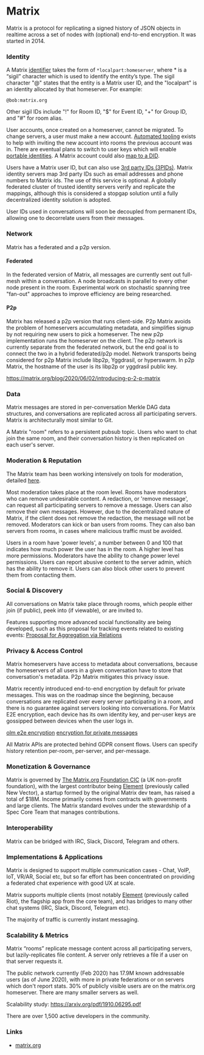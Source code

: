# Matrix

Matrix is a protocol for replicating a signed history of JSON objects in realtime across a set of nodes with (optional) end-to-end encryption. It was started in 2014.

### Identity

A Matrix [identifier](https://matrix.org/docs/spec/appendices#common-identifier-format) takes the form of `*localpart:homeserver`, where \* is a “sigil” character which is used to identify the entity’s type. The sigil character "@" states that the entity is a Matrix user ID, and the "localpart" is an identity allocated by that homeserver. For example:

`@bob:matrix.org`

Other sigil IDs include "!" for Room ID, "$" for Event ID, "+" for Group ID, and "#" for room alias.

User accounts, once created on a homeserver, cannot be migrated. To change servers, a user must make a new account. [Automated tooling](https://modular.im/tools/matrix-migration) exists to help with inviting the new account into rooms the previous account was in. There are eventual plans to switch to user keys which will enable [portable identities](https://gist.github.com/neilalexander/90cf1fa6980ade4b3385ebf536f634fe). A Matrix account could also [map to a DID](https://github.com/friedger/matrix-doc/blob/3pid_did_association/proposals/1781-3pid-did-association.md).

Users have a Matrix user ID, but can also use [3rd party IDs (3PIDs)](https://matrix.org/docs/spec/appendices#pid-types). Matrix identity servers map 3rd party IDs such as email addresses and phone numbers to Matrix ids. The use of this service is optional. A globally federated cluster of trusted identity servers verify and replicate the mappings, although this is considered a stopgap solution until a fully decentralized identity solution is adopted.

User IDs used in conversations will soon be decoupled from permanent IDs, allowing one to decorrelate users from their messages.

### Network

Matrix has a federated and a p2p version.

#### Federated

In the federated version of Matrix, all messages are currently sent out full-mesh within a conversation. A node broadcasts in parallel to every other node present in the room. Experimental work on stochastic spanning tree "fan-out" approaches to improve efficiency are being researched.

#### P2p

Matrix has released a p2p version that runs client-side. P2p Matrix avoids the problem of homeservers accumulating metadata, and simplifies signup by not requiring new users to pick a homeserver. The new p2p implementation runs the homeserver on the client. The p2p network is currently separate from the federated network, but the end goal is to connect the two in a hybrid federated/p2p model. Network transports being considered for p2p Matrix include libp2p, Yggdrasil, or hyperswarm. In p2p Matrix, the hostname of the user is its libp2p or yggdrasil public key.

https://matrix.org/blog/2020/06/02/introducing-p-2-p-matrix

### Data

Matrix messages are stored in per-conversation Merkle DAG data structures, and conversations are replicated across all participating servers. Matrix is architecturally most similar to Git.

A Matrix "room" refers to a persistent pubsub topic. Users who want to chat join the same room, and their conversation history is then replicated on each user's server.

### Moderation & Reputation

The Matrix team has been working intensively on tools for moderation, detailed [here](https://matrix.org/docs/guides/moderation/).

Most moderation takes place at the room level. Rooms have moderators who can remove undesirable content. A redaction, or 'remove message', can request all participating servers to remove a message. Users can also remove their own messages. However, due to the decentralized nature of Matrix, if the client does not remove the redaction, the message will not be removed. Moderators can kick or ban users from rooms. They can also ban servers from rooms, in cases where malicious traffic must be avoided.

Users in a room have 'power levels', a number between 0 and 100 that indicates how much power the user has in the room. A higher level has more permissions. Moderators have the ability to change power level permissions. Users can report abusive content to the server admin, which has the ability to remove it. Users can also block other users to prevent them from contacting them.

### Social & Discovery

All conversations on Matrix take place through rooms, which people either join (if public), peek into (if viewable), or are invited to.

Features supporting more advanced social functionality are being developed, such as this proposal for tracking events related to existing events:
[Proposal for Aggregation via Relations](https://github.com/matrix-org/matrix-doc/blob/matthew/msc1849/proposals/1849-aggregations.md)

### Privacy & Access Control

Matrix homeservers have access to metadata about conversations, because the homeservers of all users in a given conversation have to store that conversation's metadata. P2p Matrix mitigates this privacy issue.

Matrix recently introduced end-to-end encryption by default for private messages. This was on the roadmap since the beginning, because conversations are replicated over every server participating in a room, and there is no guarantee against servers looking into conversations. For Matrix E2E encryption, each device has its own identity key, and per-user keys are gossipped between devices when the user logs in.

[olm e2e encryption](https://matrix.org/blog/2016/11/21/matrixs-olm-end-to-end-encryption-security-assessment-released-and-implemented-cross-platform-on-riot-at-last)
[encryption for private messages](https://matrix.org/blog/2020/05/06/cross-signing-and-end-to-end-encryption-by-default-is-here)

All Matrix APIs are protected behind GDPR consent flows. Users can specify history retention per-room, per-server, and per-message.

### Monetization & Governance

Matrix is governed by [The Matrix.org Foundation CIC](https://matrix.org/foundation) (a UK non-profit foundation), with the largest contributor being [Element](https://vector.im) (previously called New Vector), a startup formed by the original Matrix dev team, has raised a total of $18M. Income primarily comes from contracts with governments and large clients. The Matrix standard evolves under the stewardship of a Spec Core Team that manages contributions.

### Interoperability

Matrix can be bridged with IRC, Slack, Discord, Telegram and others.

### Implementations & Applications

Matrix is designed to support multiple communication cases - Chat, VoIP, IoT, VR/AR, Social etc, but so far effort has been concentrated on providing a federated chat experience with good UX at scale.

Matrix supports multiple clients (most notably [Element](https://element.io) (previously called Riot), the flagship app from the core team), and has bridges to many other chat systems (IRC, Slack, Discord, Telegram etc).

The majority of traffic is currently instant messaging.

### Scalability & Metrics

Matrix “rooms” replicate message content across all participating servers, but lazily-replicates file content. A server only retrieves a file if a user on that server requests it.

The public network currently (Feb 2020) has 17.9M known addressable users (as of June 2020), with more in private federations or on servers which don't report stats. 30% of publicly visible users are on the matrix.org homeserver. There are many smaller servers as well.

Scalability study: https://arxiv.org/pdf/1910.06295.pdf

There are over 1,500 active developers in the community.

### Links

- [matrix.org](https://matrix.org/)
